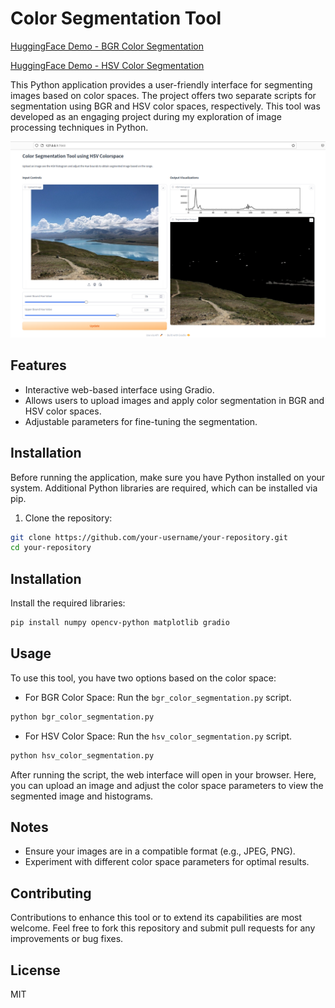 # Color Segmentation Tool 

[HuggingFace Demo - BGR Color Segmentation](https://huggingface.co/spaces/iamnamas/color-segmentation-bgr)

[HuggingFace Demo - HSV Color Segmentation](https://huggingface.co/spaces/iamnamas/color-segmentation-hsv)

This Python application provides a user-friendly interface for segmenting images based on color spaces. The project offers two separate scripts for segmentation using BGR and HSV color spaces, respectively. This tool was developed as an engaging project during my exploration of image processing techniques in Python.

![Color Segmentation Demo](app_demo.png) 

## Features

- Interactive web-based interface using Gradio.
- Allows users to upload images and apply color segmentation in BGR and HSV color spaces.
- Adjustable parameters for fine-tuning the segmentation.

## Installation

Before running the application, make sure you have Python installed on your system. Additional Python libraries are required, which can be installed via pip.

1. Clone the repository:

```bash
git clone https://github.com/your-username/your-repository.git
cd your-repository
```

## Installation

Install the required libraries:

```bash
pip install numpy opencv-python matplotlib gradio
```

## Usage

To use this tool, you have two options based on the color space:

- For BGR Color Space: Run the `bgr_color_segmentation.py` script.

```bash
python bgr_color_segmentation.py
```
- For HSV Color Space: Run the `hsv_color_segmentation.py` script.

```bash
python hsv_color_segmentation.py
```

After running the script, the web interface will open in your browser. Here, you can upload an image and adjust the color space parameters to view the segmented image and histograms.

## Notes

- Ensure your images are in a compatible format (e.g., JPEG, PNG).
- Experiment with different color space parameters for optimal results.

## Contributing

Contributions to enhance this tool or to extend its capabilities are most welcome. Feel free to fork this repository and submit pull requests for any improvements or bug fixes.

## License

MIT
